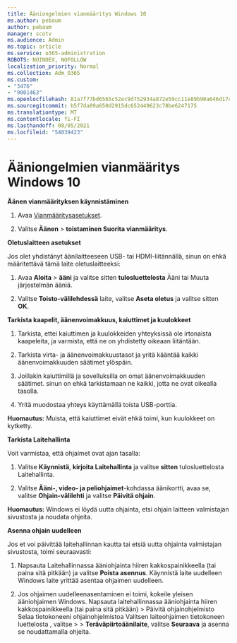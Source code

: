```yaml
---
title: Ääniongelmien vianmääritys Windows 10
ms.author: pebaum
author: pebaum
manager: scotv
ms.audience: Admin
ms.topic: article
ms.service: o365-administration
ROBOTS: NOINDEX, NOFOLLOW
localization_priority: Normal
ms.collection: Adm_O365
ms.custom:
- "3476"
- "9001463"
ms.openlocfilehash: 81a7f77bd6565c52ec9d752934a872e59cc11e89b90a646d17c3549d72e8a69f
ms.sourcegitcommit: b5f7da89a650d2915dc652449623c78be6247175
ms.translationtype: MT
ms.contentlocale: fi-FI
ms.lasthandoff: 08/05/2021
ms.locfileid: "54039423"
---
```

# <a name="troubleshooting-audio-issues-in-windows-10"></a>Ääniongelmien vianmääritys Windows 10

**Äänen vianmäärityksen käynnistäminen**

1.  Avaa [Vianmääritysasetukset](ms-settings:troubleshoot).

2.  Valitse **Äänen**  >  **toistaminen Suorita vianmääritys**.

**Oletuslaitteen asetukset**

Jos olet yhdistänyt äänilaitteeseen USB- tai HDMI-liitännällä, sinun on ehkä määritettävä tämä laite oletuslaitteeksi:

1. Avaa **Aloita**  >  **ääni** ja valitse sitten **tulosluettelosta** Ääni tai Muuta  järjestelmän ääniä.

2.  Valitse **Toisto-välilehdessä** laite, valitse **Aseta oletus** ja valitse sitten **OK**.

**Tarkista kaapelit, äänenvoimakkuus, kaiuttimet ja kuulokkeet**

1. Tarkista, ettei kaiuttimen ja kuulokkeiden yhteyksissä ole irtonaista kaapeleita, ja varmista, että ne on yhdistetty oikeaan liitäntään.

2. Tarkista virta- ja äänenvoimakkuustasot ja yritä kääntää kaikki äänenvoimakkuuden säätimet ylöspäin.

3. Joillakin kaiuttimillä ja sovelluksilla on omat äänenvoimakkuuden säätimet. sinun on ehkä tarkistamaan ne kaikki, jotta ne ovat oikealla tasolla.

4. Yritä muodostaa yhteys käyttämällä toista USB-porttia.

**Huomautus:** Muista, että kaiuttimet eivät ehkä toimi, kun kuulokkeet on kytketty.

**Tarkista Laitehallinta**

Voit varmistaa, että ohjaimet ovat ajan tasalla:

1. Valitse **Käynnistä**, **kirjoita Laitehallinta** ja valitse **sitten** tulosluettelosta Laitehallinta.

2. Valitse **Ääni-, video- ja peliohjaimet**-kohdassa äänikortti, avaa se, valitse **Ohjain-välilehti** ja valitse **Päivitä ohjain**.

**Huomautus:** Windows ei löydä uutta ohjainta, etsi ohjain laitteen valmistajan sivustosta ja noudata ohjeita.

**Asenna ohjain uudelleen**

Jos et voi päivittää laitehallinnan kautta tai etsiä uutta ohjainta valmistajan sivustosta, toimi seuraavasti:

1. Napsauta Laitehallinnassa ääniohjainta hiiren kakkospainikkeella (tai paina sitä pitkään) ja valitse **Poista asennus**. Käynnistä laite uudelleen Windows laite yrittää asentaa ohjaimen uudelleen.

2. Jos ohjaimen uudelleenasentaminen ei toimi, kokeile yleisen ääniohjaimen Windows. Napsauta laitehallinnassa ääniohjainta hiiren kakkospainikkeella (tai paina sitä pitkään) > Päivitä ohjainohjelmisto Selaa tietokoneeni ohjainohjelmistoa Valitsen laiteohjaimen tietokoneen luettelosta , valitse  >    >   **Teräväpiirtoäänilaite**, valitse **Seuraava** ja asenna se noudattamalla ohjeita.
